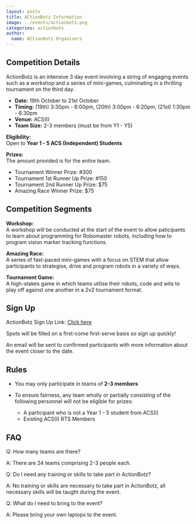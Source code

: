 ```yaml
---
layout: posts
title: ACtionBotz Information
image: ../events/actionbots.png
categories: actionbots
author:
  name: ACtionBotz Organisers
---
```


## Competition Details

ActionBotz is an intensive 3 day event involving a string of engaging events such as a workshop and a series of mini-games, culminating in a thrilling tournament on the third day. 

* **Date:** 19th October to 21st October
* **Timing:** (19th) 3:30pm - 6:00pm, (20th) 3:00pm - 6:20pm, (21st) 1:30pm - 6:30pm
* **Venue:** ACS(I)
* **Team Size:** 2-3 members (must be from Y1 - Y5)

**Eligibility:** <br>
Open to **Year 1 - 5 ACS (Independent) Students** 

**Prizes:** <br>
The amount provided is for the entire team.

* Tournament Winner Prize: #300
* Tournament 1st Runner Up Prize: #150
* Tournament 2nd Runner Up Prize: $75
* Amazing Race Winner Prize: $75

## Competition Segments

**Workshop:** <br>
A workshop will be conducted at the start of the event to allow paticipants to learn about programming for Robomaster robots, including how to program vision marker tracking functions.

**Amazing Race:** <br>
A series of fast-paced mini-games with a focus on STEM that allow participants to strategise, drive and program robots in a variety of ways.

**Tournament Game:** <br>
A high-stakes game in which teams utilise their robots, code and wits to play off against one another in a 2v2 tournament format.

## Sign Up

ActionBotz Sign Up Link: [Click here](https://forms.office.com/Pages/ResponsePage.aspx?id=3hIvO1RNC0mQj9wmuRJE3LpIbBmfzypMtP66ShmnrtBUQjdDU1Y0R1JXWlBQSDdYN1BNRTVGMFVMVi4u)

Spots will be filled on a first-come first-serve basis so sign up quickly!

An email will be sent to confirmed participants with more information about the event closer to the date.

## Rules
* You may only participate in teams of **2-3 members**

* To ensure fairness, any team wholly or partially consisting of the following personnel will not be eligible for prizes:
  * A participant who is not a Year 1 - 5 student from ACS(I)
  * Existing ACS(I) RTS Members

## FAQ
Q: How many teams are there?

A: There are 24 teams comprising 2-3 people each.



Q: Do I need any training or skills to take part in ActionBotz?

A: No training or skills are necessary to take part in ActionBotz, all necessary skills will be taught during the event.


Q: What do I need to bring to the event?

A: Please bring your own laptops to the event.
